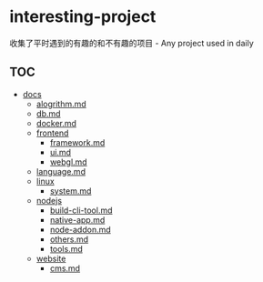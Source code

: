 # interesting-project
收集了平时遇到的有趣的和不有趣的项目 - Any project used in daily

## TOC
<!-- TOC -->
- [docs](./docs)
  - [alogrithm.md](./docs/alogrithm.md)
  - [db.md](./docs/db.md)
  - [docker.md](./docs/docker.md)
  - [frontend](./docs/frontend)
    - [framework.md](./docs/frontend/framework.md)
    - [ui.md](./docs/frontend/ui.md)
    - [webgl.md](./docs/frontend/webgl.md)
  - [language.md](./docs/language.md)
  - [linux](./docs/linux)
    - [system.md](./docs/linux/system.md)
  - [nodejs](./docs/nodejs)
    - [build-cli-tool.md](./docs/nodejs/build-cli-tool.md)
    - [native-app.md](./docs/nodejs/native-app.md)
    - [node-addon.md](./docs/nodejs/node-addon.md)
    - [others.md](./docs/nodejs/others.md)
    - [tools.md](./docs/nodejs/tools.md)
  - [website](./docs/website)
    - [cms.md](./docs/website/cms.md)
<!-- /TOC -->
